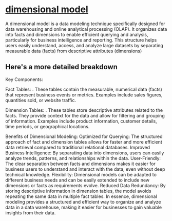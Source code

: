 # **[dimensional model](https://www.google.com/search?q=what+is+a+dimensional+model&oq=what+is+a+dimensional+model&gs_lcrp=EgZjaHJvbWUyBggAEEUYOdIBCDgyNjNqMGo3qAIAsAIA&sourceid=chrome&ie=UTF-8)**

A dimensional model is a data modeling technique specifically designed for data warehousing and online analytical processing (OLAP). It organizes data into facts and dimensions to enable efficient querying and analysis, particularly for business intelligence and reporting. This structure helps users easily understand, access, and analyze large datasets by separating measurable data (facts) from descriptive attributes (dimensions)

## Here's a more detailed breakdown

Key Components:

Fact Tables:
.
These tables contain the measurable, numerical data (facts) that represent business events or metrics. Examples include sales figures, quantities sold, or website traffic.

Dimension Tables:
.
These tables store descriptive attributes related to the facts. They provide context for the data and allow for filtering and grouping of information. Examples include product information, customer details, time periods, or geographical locations.

Benefits of Dimensional Modeling:
Optimized for Querying:
The structured approach of fact and dimension tables allows for faster and more efficient data retrieval compared to traditional relational databases.
Improved Business Intelligence:
By separating data into dimensions, users can easily analyze trends, patterns, and relationships within the data.
User-Friendly:
The clear separation between facts and dimensions makes it easier for business users to understand and interact with the data, even without deep technical knowledge.
Flexibility:
Dimensional models can be adapted to different business needs and can be easily extended to include new dimensions or facts as requirements evolve.
Reduced Data Redundancy:
By storing descriptive information in dimension tables, the model avoids repeating the same data in multiple fact tables.
In essence, dimensional modeling provides a structured and efficient way to organize and analyze data in a data warehouse, making it easier for businesses to gain valuable insights from their data.
